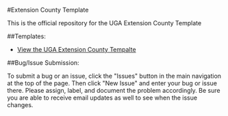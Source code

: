 #Extension County Template

This is the official repository for the UGA Extension County Template

##Templates:
* [View the UGA Extension County Tempalte](https://johnfrenchxyz.github.io/Extension-County/)

##Bug/Issue Submission:

To submit a bug or an issue, click the "Issues" button in the main navigation at the top of the page.  Then click "New Issue" and enter your bug or issue there. Please assign, label, and document the problem accordingly.  Be sure you are able to receive email updates as well to see when the issue changes.
